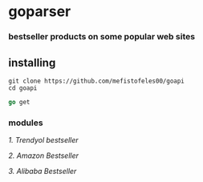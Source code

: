 # goparser
### bestseller products on some popular web sites

## installing

```git 
git clone https://github.com/mefistofeles00/goapi
cd goapi
````
```go
go get
```

### modules
*1. Trendyol bestseller*

*2. Amazon Bestseller*

*3. Alibaba Bestseller*


